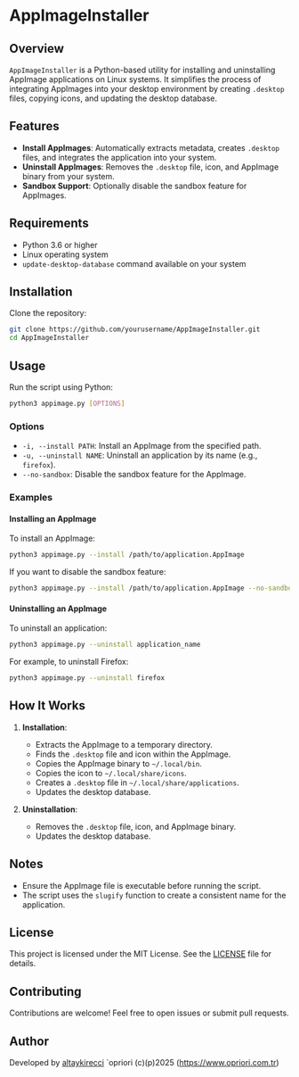 # AppImageInstaller

## Overview

`AppImageInstaller` is a Python-based utility for installing and uninstalling AppImage applications on Linux systems. It simplifies the process of integrating AppImages into your desktop environment by creating `.desktop` files, copying icons, and updating the desktop database.

## Features

- **Install AppImages**: Automatically extracts metadata, creates `.desktop` files, and integrates the application into your system.
- **Uninstall AppImages**: Removes the `.desktop` file, icon, and AppImage binary from your system.
- **Sandbox Support**: Optionally disable the sandbox feature for AppImages.

## Requirements

- Python 3.6 or higher
- Linux operating system
- `update-desktop-database` command available on your system

## Installation

Clone the repository:

```bash
git clone https://github.com/yourusername/AppImageInstaller.git
cd AppImageInstaller
```

## Usage

Run the script using Python:

```bash
python3 appimage.py [OPTIONS]
```

### Options

- `-i, --install PATH`: Install an AppImage from the specified path.
- `-u, --uninstall NAME`: Uninstall an application by its name (e.g., `firefox`).
- `--no-sandbox`: Disable the sandbox feature for the AppImage.

### Examples

#### Installing an AppImage

To install an AppImage:

```bash
python3 appimage.py --install /path/to/application.AppImage
```

If you want to disable the sandbox feature:

```bash
python3 appimage.py --install /path/to/application.AppImage --no-sandbox
```

#### Uninstalling an AppImage

To uninstall an application:

```bash
python3 appimage.py --uninstall application_name
```

For example, to uninstall Firefox:

```bash
python3 appimage.py --uninstall firefox
```

## How It Works

1. **Installation**:
   - Extracts the AppImage to a temporary directory.
   - Finds the `.desktop` file and icon within the AppImage.
   - Copies the AppImage binary to `~/.local/bin`.
   - Copies the icon to `~/.local/share/icons`.
   - Creates a `.desktop` file in `~/.local/share/applications`.
   - Updates the desktop database.

2. **Uninstallation**:
   - Removes the `.desktop` file, icon, and AppImage binary.
   - Updates the desktop database.

## Notes

- Ensure the AppImage file is executable before running the script.
- The script uses the `slugify` function to create a consistent name for the application.

## License

This project is licensed under the MIT License. See the [LICENSE](LICENSE) file for details.

## Contributing

Contributions are welcome! Feel free to open issues or submit pull requests.

## Author

Developed by [altaykirecci](https://github.com/altaykirecci)
`opriori (c)(p)2025 (https://www.opriori.com.tr)